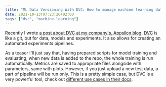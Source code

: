 ```yaml
---
title: "ML Data Versioning With DVC: How to manage machine learning data 🗃"
date: 2021-10-13T07:23:26+02:00
tags: ["dvc", "machine-learning"]
---
```


Recently I wrote [a post about DVC at my company's, Appsilon blog](https://appsilon.com/ml-data-versioning-with-dvc/).
[DVC](https://dvc.org/) is like a git, but for data, models and experiments.
It also allows for creating an automated experiments pipelines.

As a teaser I'll just say that, having prepared scripts for model training and evaluating, when new data is added to the repo, the whole training is run automatically.
Metrics are saved to appropriate files alongside with parameters, same with plots.
However, if you just upload a new test data, a part of pipeline will be run only.
This is a pretty simple case, but DVC is a very powerful tool, check out [different use cases in their docs](https://dvc.org/doc/use-cases).
